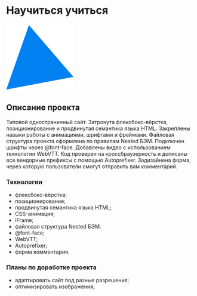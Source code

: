 # Научиться учиться
![](https://github.com/glebradnikov/how-to-learn/blob/main/favicon.png)
## Описание проекта
Типовой одностраничный сайт. Затронута флексбокс-вёрстка, позиционирование и продвинутая семантика языка HTML. Закреплены навыки работы с анимациями, шрифтами и фреймами. Файловая структура проекта оформлена по правилам Nested БЭМ. Подключен шрифты через @font-face. Добавлены видео с использованием технологии WebVTT. Код проверен на кроссбраузерность и дописаны все вендорные префиксы с помощью Autoprefixer. Задизайнена форма, через которую пользователи смогут отправить вам комментарий.
### Технологии
- флексбокс-вёрстка;
- позиционирование;
- продвинутая семантика языка HTML;
- CSS-анимация;
- iFrame;
- файловая структура Nested БЭМ.
- @font-face;
- WebVTT;
- Autoprefixer;
- форма комментария.
### Планы по доработке проекта
- адаптировать сайт под разные разрешения;
- оптимизировать изображения;
